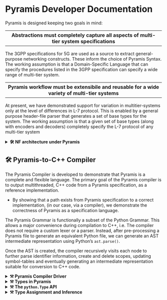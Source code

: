 # Pyramis Developer Documentation

Pyramis is designed keeping two goals in mind:

<table><tr><th><strong>Abstractions must completely capture all aspects of multi-tier system specifications</strong></th></tr></table>

The 3GPP specifications for 5G are used as a source to extract general-purpose networking
constructs. These inform the choice of Pyramis Syntax. The working assumption is that a
Domain-Specific Language that can specify the procedures listed in the 3GPP specification can
specify a wide range of multi-tier system.

<table><tr><th><strong>Pyramis workflow must be extensibile and reusable for a wide variety of multi-tier systems</strong></th></tr></table>

At present, we have demonstrated support for variation in multitier-systems only at the level of
differences in L-7 protocol. This is enabled by a general purpose header-file parser that generates
a set of base types for the system. The working assumption is that a given set of base types
(along with encoders and decoders) completely specify the L-7 protocol of any multi-tier system


<details>
<summary> <strong>🛠️ NF architecture under Pyramis</strong></summary>
  
  On successful translation of a Pyramis node specification, two key files are generated: <code>AMF_linking.cpp</code>
  and <code>AMF_platform.cpp</code>. These two files implement the processing-platform split.

  ### Design Requirements
  <code>AMF_platform.cpp</code> performs core networking functions to implement a NF that can act in a multi-
  threaded and asynchronous manner, as both a Server and a Client. 
  
  In this multithreaded view, on initialisation, 
  multiple <code>nfvInstance</code> threads monitor their local epoll file descriptor, whose watch list contains 
  a single listen socket bound to a globally known port. Each NF instance thread is running
  its own epoll wait loop. On event detection by <code>epoll wait()</code> at the shared listen socket,
  multiple threads may be woken up and there is a race to <code>accept()</code> the incoming connection.
  On <code>accept()</code> by a single thread, the newly created data socket is added to a thread-local map
  called the <code>active_socket_map</code>.
  
  Another key criterion is supporting systems that implement multi-node or chained procedures.
  Such procedures require imposing a sequential order on asynchronous message receipts and sends.
  In systems with short connections, it becomes necessary to record active sockets and sockets
  that need to be closed.

  ### Implementation
  To achieve these goals, the platform file maintains the thread-local <code>active_socket_map</code> of
  custom <code>Socket</code> structs. A <code>Socket</code> contains attributes that describe the socket such as its file
  descriptor, port number, socket type, peer IP address, and whether the connection is short or
  long. Furthermore, each NF instance thread has a single epoll file descriptor that detects events
  at active sockets. On detection of an event at any socket, a callback is triggered based on the
  type of <code>Socket</code> that encountered the event.
  
  For example, on event detection at a data <code>Socket</code>, the platform file passes a buffer representing
  the event read at the kernel socket to the processing file via the callbacks defined in the platform
  file for decoding, IE interpretation, UE context generation, request/response message generation,
  and finally triggering a <code>send_data()</code> to a peer NF, in whatever manner was described by the
  Pyramis specification.
  
  <ins><strong>A note on the platform file callbacks</strong></ins>
  
  On server initialisation, callbacks that are specified in the interface file are registered with the
  sockets bound to the globally known port associated with that interface. During the running
  of the server, callback functions bound to the initial port are registered with newly created
  sockets as well. These callback functions are specified as EVENTs in the Pyramis specification
  and translated to C++ by the compiler.
  
  Therefore, in the two file NF architecture, the callbacks are triggered by the platform file only
  on receipt of the incoming message data, but are defined in the processing file.
</details>

## 🛠️ Pyramis-to-C++ Compiler
The Pyramis Compiler is developed to demonstrate that Pyramis is a complete and flexible language. The primary goal of the Pyramis compiler is to output multithreaded, C++
code from a Pyramis specification, as a reference implementation. 

- By showing that a path exists from Pyramis specification to a correct implementation, (in our case, via a compiler), we demonstrate the correctness of
Pyramis as a specification language.

The Pyramis Grammar is functionally a subset of the Python Grammar. This allows a major
convenience during compilation to C++, i.e. The compiler does not require a custom lexer or a
parser. Instead, after pre-processing a Pyramis file to generate an equivalent Python file, we can
generate an AST intermediate representation using Python’s `ast.parse()`.

Once the AST is created, the compiler recursively visits each node to further parse identifier
information, create and delete scopes, updating symbol-tables and eventually generating an
intermediate representation suitable for conversion to C++ code.

<details>
<summary> <strong> ⚒ Pyramis Compiler Driver</strong></summary>
</details>


<details>
<summary> <strong> ⚒ Types in Pyramis</strong></summary>
</details>



<details>
<summary> <strong> ⚒ The <code>python.Type</code> API</strong></summary>
</details>



<details>
<summary> <strong> ⚒ Type Assignment and Inference</strong></summary>
</details>











